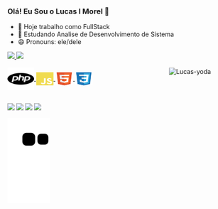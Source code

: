 ### Olá! Eu Sou o Lucas I Morel 👋

- 🔭 Hoje trabalho como FullStack
- 🌱 Estudando Analise de Desenvolvimento de Sistema
- 😄 Pronouns: ele/dele

<div>
  <a href="https://github.com/LucasIMorel">
  <img height="180em" src="https://github-readme-stats.vercel.app/api?username=LucasIMorel&show_icons=true&theme=merko&include_all_commits=true&count_private=true"/>
  <img height="180em" src="https://github-readme-stats.vercel.app/api/top-langs/?username=LucasIMorel&layout=compact&langs_count=7&theme=merko"/>
</div>
<div style="display: inline_block"><br>
  <img align="center" alt="Lucas-php" height="50" width="60" src="https://raw.githubusercontent.com/devicons/devicon/master/icons/php/php-plain.svg">
  <img align="center" alt="Lucas-Js" height="30" width="40" src="https://raw.githubusercontent.com/devicons/devicon/master/icons/javascript/javascript-plain.svg">
  <img align="center" alt="Lucas-HTML" height="30" width="40" src="https://raw.githubusercontent.com/devicons/devicon/master/icons/html5/html5-original.svg">
  <img align="center" alt="Lucas-CSS" height="30" width="40" src="https://raw.githubusercontent.com/devicons/devicon/master/icons/css3/css3-original.svg">
  <img align="right" alt="Lucas-yoda" width="140" src="https://media.giphy.com/media/Q7SKqn3G97xpmfSOvG/giphy.gif">
</div>
  
  ##
 
<div> 
  <a href="https://www.instagram.com/lucasmorel1/" target="_blank"><img src="https://img.shields.io/badge/-Instagram-%23E4405F?style=for-the-badge&logo=instagram&logoColor=white" target="_blank"></a>
 <a href="#" target="_blank"><img src="https://img.shields.io/badge/Discord-7289DA?style=for-the-badge&logo=discord&logoColor=white" target="_blank"></a> 
  <a href = "mailto:lucas.morel@outlook.com.br"><img src="https://img.shields.io/badge/-Outlook-%23333?style=for-the-badge&logo=microsoft&logoColor=white" target="_blank"></a>
  <a href="https://www.linkedin.com/in/lucas-morel-bb39771b0/" target="_blank"><img src="https://img.shields.io/badge/-LinkedIn-%230077B5?style=for-the-badge&logo=linkedin&logoColor=white" target="_blank"></a> 
 
  ![Snake animation](https://github.com/rafaballerini/rafaballerini/blob/output/github-contribution-grid-snake.svg)
 
</div>
